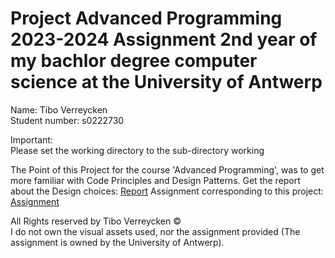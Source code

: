 Project Advanced Programming 2023-2024
Assignment 2nd year of my bachlor degree computer science at the University of Antwerp
=======================================

Name: Tibo Verreycken   
Student number: s0222730

Important:  
Please set the working directory to the sub-directory working

The Point of this Project for the course 'Advanced Programming', was to get more familiar with Code Principles and Design Patterns.
Get the report about the Design choices: [Report](Report.pdf)
Assignment corresponding to this project: [Assignment](assignment.pdf)

All Rights reserved by Tibo Verreycken &copy;
<br>
I do not own the visual assets used, nor the assignment provided (The assignment is owned by the University of Antwerp).